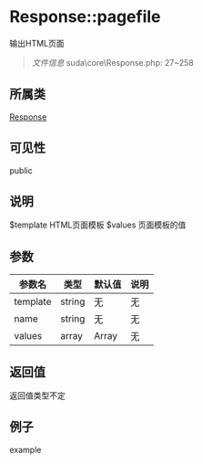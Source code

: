 # Response::pagefile
输出HTML页面
> *文件信息* suda\core\Response.php: 27~258
## 所属类 

[Response](../Response.md)

## 可见性

  public  
## 说明

$template HTML页面模板
$values 页面模板的值

## 参数

| 参数名 | 类型 | 默认值 | 说明 |
|--------|-----|-------|-------|
| template |  string | 无 | 无 |
| name |  string | 无 | 无 |
| values |  array | Array | 无 |

## 返回值
返回值类型不定

## 例子

example